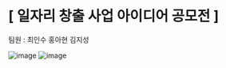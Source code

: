 # [ 일자리 창출 사업 아이디어 공모전 ]
<p>팀원 : 최인수 홍아현 김지성</p>

![image](https://user-images.githubusercontent.com/29038531/67727902-8d71dd00-fa2e-11e9-9eaa-3b25a2b38419.png)
![image](https://user-images.githubusercontent.com/29038531/74210436-186d9f00-4ccf-11ea-9100-b60329fc7e1d.png)



